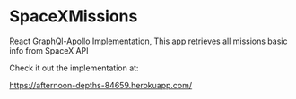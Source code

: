 # SpaceXMissions
React GraphQl-Apollo Implementation, This app retrieves all missions basic info from SpaceX API

Check it out the implementation at:

https://afternoon-depths-84659.herokuapp.com/
